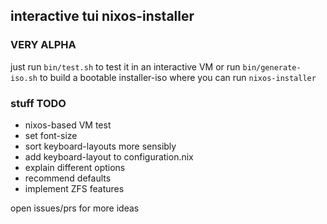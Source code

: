 ## interactive tui nixos-installer
### VERY ALPHA

just run `bin/test.sh` to test it in an interactive VM
or run `bin/generate-iso.sh` to build a bootable installer-iso where you can run `nixos-installer`

### stuff TODO

- nixos-based VM test
- set font-size
- sort keyboard-layouts more sensibly
- add keyboard-layout to configuration.nix
- explain different options
- recommend defaults
- implement ZFS features

open issues/prs for more ideas
